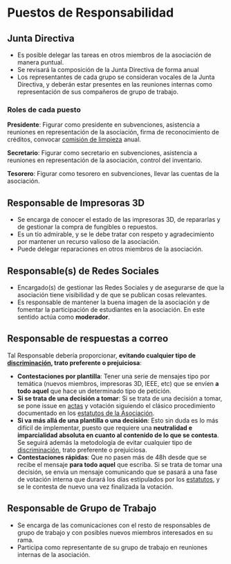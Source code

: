 # Puestos de Responsabilidad

## Junta Directiva

* Es posible delegar las tareas en otros miembros de la asociación de manera puntual.
* Se revisará la composición de la Junta Directiva de forma anual
* Los representantes de cada grupo se consideran vocales de la Junta Directiva, y deberán estar presentes en las reuniones internas como representación de sus compañeros de grupo de trabajo.


### Roles de cada puesto
**Presidente**: Figurar como presidente en subvenciones, asistencia a reuniones en representación de la asociación, firma de reconocimiento de créditos, convocar [comisión de limpieza](inventario.md) anual.

**Secretario**: Figurar como secretario en subvenciones, asistencia a reuniones en representación de la asociación, control del inventario.

**Tesorero**: Figurar como tesorero en subvenciones, llevar las cuentas de la asociación.

## Responsable de Impresoras 3D

* Se encarga de conocer el estado de las impresoras 3D, de repararlas y de gestionar la compra de fungibles o repuestos.
* Es un tío admirable, y se le debe tratar con respeto y agradecimiento por mantener un recurso valioso de la asociación.
* Puede delegar reparaciones en otros miembros de la asociación.

## Responsable(s) de Redes Sociales

* Encargado(s) de gestionar las Redes Sociales y de asegurarse de que la asociación tiene visibilidad y de que se publican cosas relevantes.
* Es responsable de mantener la buena imagen de la asociación y de fomentar la participación de estudiantes en la asociación. En este sentido actúa como **moderador**.

## Responsable de respuestas a correo

Tal Responsable debería proporcionar, **evitando cualquier tipo de [discriminación](https://es.wikipedia.org/wiki/Discriminaci%C3%B3n), trato preferente o prejuiciosa**:
* **Contestaciones por plantilla**: Tener una serie de mensajes tipo por temática (nuevos miembros, impresoras 3D, IEEE, etc) que se envíen **a todo aquel** que hace un determinado tipo de petición.
* **Si se trata de una decisión a tomar**: Si se trata de una decisión a tomar, se pone issue en [actas](https://github.com/asrob-uc3m/actas) y votación siguiendo el clásico procedimiento documentado en los [estatutos de la Asociación](https://github.com/asrob-uc3m/estatutos/blob/26376c2d190eceff1090c13a1d37b02c4186b6d2/metodo_de_votacion.md).
* **Si va más allá de una plantilla o una decisión**: Esto sin duda es lo más difícil de implementar, puesto que requiere una **neutralidad e imparcialidad absoluta en cuanto al contenido de lo que se contesta**. Se seguirá además la metodología de evitar cualquier tipo de [discriminación](https://es.wikipedia.org/wiki/Discriminaci%C3%B3n), trato preferente o prejuiciosa.
* **Contestaciones rápidas**: Que no pasen más de 48h desde que se recibe el mensaje **para todo aquel** que escriba. Si se trata de tomar una decisión, se envía un mensaje comunicando que se pasará a una fase de votación interna que durará los días estipulados por los [estatutos](https://github.com/asrob-uc3m/estatutos), y se le contesta de nuevo una vez finalizada la votación.

## Responsable de Grupo de Trabajo

* Se encarga de las comunicaciones con el resto de responsables de grupo de trabajo y con posibles nuevos miembros interesados en su rama.
* Participa como representante de su grupo de trabajo en reuniones internas de la asociación.
